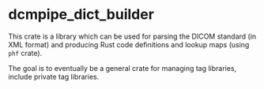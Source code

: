 # dcmpipe_dict_builder #

This crate is a library which can be used for parsing the DICOM standard (in XML format) and producing Rust code
definitions and lookup maps (using `phf` crate).

The goal is to eventually be a general crate for managing tag libraries, include private tag libraries.
